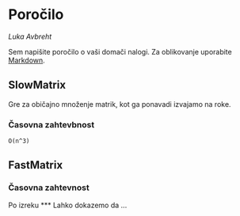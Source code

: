 # Poročilo

*Luka Avbreht*

Sem napišite poročilo o vaši domači nalogi. Za oblikovanje uporabite [Markdown](https://guides.github.com/features/mastering-markdown/).

## SlowMatrix

Gre za običajno množenje matrik, kot ga ponavadi izvajamo na roke.

### Časovna zahtevbnost 

`O(n^3)`

## FastMatrix


### Časovna zahtevnost

Po izreku *** Lahko dokazemo da ...
